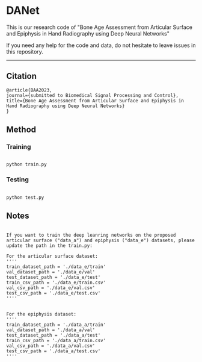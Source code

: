 # DANet
  This is our research code of "Bone Age Assessment from Articular Surface and Epiphysis in Hand Radiography using Deep Neural Networks"
  
  If you need any help for the code and data, do not hesitate to leave issues in this repository.
****
## Citation
 
```
@article{BAA2023,
journal={submitted to Biomedical Signal Processing and Control},
title={Bone Age Assessment from Articular Surface and Epiphysis in Hand Radiography using Deep Neural Networks}
}

```
## Method
### Training
```

python train.py

```

### Testing

```

python test.py

```

## Notes

```

If you want to train the deep leanring networks on the proposed articular surface ("data_a") and epiphysis ("data_e") datasets, please update the path in the train.py:

For the articular surface dataset:
''''
train_dataset_path = './data_e/train'
val_dataset_path = './data_e/val'
test_dataset_path = './data_e/test'
train_csv_path = './data_e/train.csv'
val_csv_path = './data_e/val.csv'
test_csv_path = './data_e/test.csv'
''''


For the epiphysis dataset:
''''
train_dataset_path = './data_a/train'
val_dataset_path = './data_a/val'
test_dataset_path = './data_a/test'
train_csv_path = './data_a/train.csv'
val_csv_path = './data_a/val.csv'
test_csv_path = './data_a/test.csv'
''''

```
